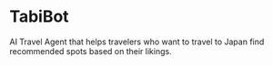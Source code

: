 # TabiBot
AI Travel Agent that helps travelers who want to travel to Japan find recommended spots based on their likings.
